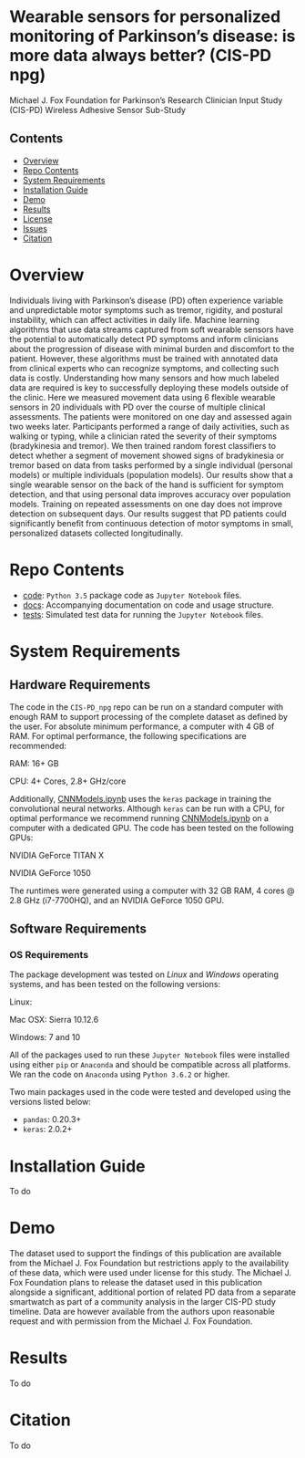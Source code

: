 # Wearable sensors for personalized monitoring of Parkinson’s disease: is more data always better? (CIS-PD npg)
Michael J. Fox Foundation for Parkinson’s Research Clinician Input Study (CIS-PD) Wireless Adhesive Sensor Sub-Study

## Contents

- [Overview](#overview)
- [Repo Contents](#repo-contents)
- [System Requirements](#system-requirements)
- [Installation Guide](#installation-guide)
- [Demo](#demo)
- [Results](#results)
- [License](./LICENSE)
- [Issues](https://github.com/Luke3D/CIS-PD_npg/issues)
- [Citation](#citation)

# Overview

Individuals living with Parkinson’s disease (PD) often experience variable and unpredictable motor symptoms such as tremor, rigidity, and postural instability, which can affect activities in daily life. Machine learning algorithms that use data streams captured from soft wearable sensors have the potential to automatically detect PD symptoms and inform clinicians about the progression of disease with minimal burden and discomfort to the patient. However, these algorithms must be trained with annotated data from clinical experts who can recognize symptoms, and collecting such data is costly. Understanding how many sensors and how much labeled data are required is key to successfully deploying these models outside of the clinic. Here we measured movement data using 6 flexible wearable sensors in 20 individuals with PD over the course of multiple clinical assessments. The patients were monitored on one day and assessed again two weeks later. Participants performed a range of daily activities, such as walking or typing, while a clinician rated the severity of their symptoms (bradykinesia and tremor). We then trained random forest classifiers to detect whether a segment of movement showed signs of bradykinesia or tremor based on data from tasks performed by a single individual (personal models) or multiple individuals (population models). Our results show that a single wearable sensor on the back of the hand is sufficient for symptom detection, and that using personal data improves accuracy over population models. Training on repeated assessments on one day does not improve detection on subsequent days. Our results suggest that PD patients could significantly benefit from continuous detection of motor symptoms in small, personalized datasets collected longitudinally.

# Repo Contents

- [code](./code): `Python 3.5` package code as `Jupyter Notebook` files.
- [docs](./docs): Accompanying documentation on code and usage structure.
- [tests](./tests): Simulated test data for running the `Jupyter Notebook` files.

# System Requirements

## Hardware Requirements

The code in the `CIS-PD_npg` repo can be run on a standard computer with enough RAM to support processing of the complete dataset as defined by the user. For absolute minimum performance, a computer with 4 GB of RAM. For optimal performance, the following specifications are recommended:

RAM: 16+ GB

CPU: 4+ Cores, 2.8+ GHz/core

Additionally, [CNNModels.ipynb](./code/CNNModels.ipynb) uses the `keras` package in training the convolutional neural networks. Although `keras` can be run with a CPU, for optimal performance we recommend running [CNNModels.ipynb](./code/CNNModels.ipynb) on a computer with a dedicated GPU. The code has been tested on the following GPUs:

NVIDIA GeForce TITAN X

NVIDIA GeForce 1050

The runtimes were generated using a computer with 32 GB RAM, 4 cores @ 2.8 GHz (i7-7700HQ), and an NVIDIA GeForce 1050 GPU.

## Software Requirements

### OS Requirements

The package development was tested on *Linux* and *Windows* operating systems, and has been tested on the following versions:

Linux:

Mac OSX: Sierra 10.12.6

Windows: 7 and 10

All of the packages used to run these `Jupyter Notebook` files were installed using either `pip` or `Anaconda` and should be compatible across all platforms. We ran the code on `Anaconda` using `Python 3.6.2` or higher.

Two main packages used in the code were tested and developed using the versions listed below:

- `pandas`: 0.20.3+
- `keras`: 2.0.2+


# Installation Guide
To do

# Demo
The dataset used to support the findings of this publication are available from the Michael J. Fox Foundation but restrictions apply to the availability of these data, which were used under license for this study. The Michael J. Fox Foundation plans to release the dataset used in this publication alongside a significant, additional portion of related PD data from a separate smartwatch as part of a community analysis in the larger CIS-PD study timeline. Data are however available from the authors upon reasonable request and with permission from the Michael J. Fox Foundation.

# Results
To do

# Citation
To do
